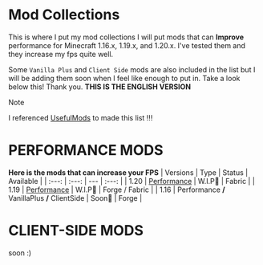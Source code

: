 # Mod Collections
This is where I put my mod collections
I will put mods that can **Improve** performance for Minecraft 1.16.x, 1.19.x, and 1.20.x.
I've tested them and they increase my fps quite well.

Some `Vanilla Plus` and `Client Side` mods are also included in the list but I will be adding them soon when I feel like enough to put in.
Take a look below this! Thank you.
**THIS IS THE ENGLISH VERSION**

> [!NOTE]
> I referenced [UsefulMods](https://github.com/TheUsefulLists/UsefulMods/tree/main) to made this list !!!

# PERFORMANCE MODS
**Here is the mods that can increase your FPS**
| Versions | Type | Status | Available |
| :---: | :---: | --- | :---: |
| 1.20 | [Performance](Mods/PERFORMANCE.md) | W.I.P🚧 | Fabric |
| 1.19 | [Performance](Mods/PERFORMANCE.md) | W.I.P🚧 | Forge / Fabric |
| 1.16 | Performance **/** VanillaPlus **/** ClientSide | Soon🛑 | Forge |

# CLIENT-SIDE MODS
soon :)
